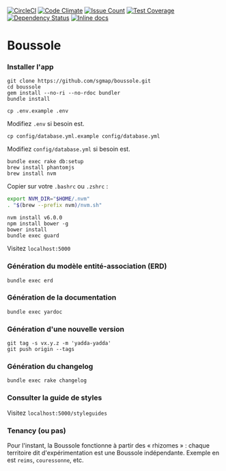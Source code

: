 [![CircleCI](https://circleci.com/gh/sgmap/boussole.svg?style=svg)](https://circleci.com/gh/sgmap/boussole)
[![Code Climate](https://codeclimate.com/github/sgmap/boussole/badges/gpa.svg)](https://codeclimate.com/github/sgmap/boussole)
[![Issue Count](https://codeclimate.com/github/sgmap/boussole/badges/issue_count.svg)](https://codeclimate.com/github/sgmap/boussole)
[![Test Coverage](https://codeclimate.com/github/sgmap/boussole/badges/coverage.svg)](https://codeclimate.com/github/sgmap/boussole/coverage)
[![Dependency Status](https://gemnasium.com/badges/github.com/sgmap/boussole.svg)](https://gemnasium.com/github.com/sgmap/boussole)
[![Inline docs](http://inch-ci.org/github/sgmap/boussole.svg?branch=master)](http://inch-ci.org/github/sgmap/boussole)

# Boussole

### Installer l'app

```
git clone https://github.com/sgmap/boussole.git
cd boussole
gem install --no-ri --no-rdoc bundler
bundle install
```

```
cp .env.example .env
```

Modifiez ```.env``` si besoin est.

```
cp config/database.yml.example config/database.yml
```

Modifiez ```config/database.yml``` si besoin est.

```
bundle exec rake db:setup
brew install phantomjs
brew install nvm
```

Copier sur votre ```.bashrc``` ou ```.zshrc``` :

```bash
export NVM_DIR="$HOME/.nvm"
. "$(brew --prefix nvm)/nvm.sh"
```

```
nvm install v6.0.0
npm install bower -g
bower install
bundle exec guard
```

Visitez ```localhost:5000```

### Génération du modèle entité-association (ERD)

```
bundle exec erd
```

### Génération de la documentation

```
bundle exec yardoc
```

### Génération d'une nouvelle version

```
git tag -s vx.y.z -m 'yadda-yadda'
git push origin --tags
```

### Génération du changelog

```
bundle exec rake changelog
```

### Consulter la guide de styles

Visitez ```localhost:5000/styleguides```

### Tenancy (ou pas)

Pour l'instant, la Boussole fonctionne à partir des « rhizomes » : chaque territoire dit d'expérimentation est une Boussole indépendante. Exemple en est ```reims```, ```couressonne```, etc.

